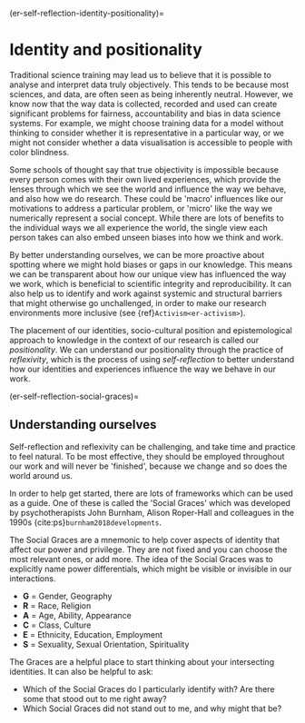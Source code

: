 (er-self-reflection-identity-positionality)= 
# Identity and positionality

Traditional science training may lead us to believe that it is possible to analyse and interpret data truly objectively.
This tends to be because most sciences, and data, are often seen as being inherently neutral. 
However, we know now that the way data is collected, recorded and used can create significant problems for fairness, accountability and bias in data science systems. 
For example, we might choose training data for a model without thinking to consider whether it is representative in a particular way, or we might not consider whether a data visualisation is accessible to people with color blindness. 

Some schools of thought say that true objectivity is impossible because every person comes with their own lived experiences, which provide the lenses through which we see the world and influence the way we behave, and also how we do research. These could be 'macro' influences like our motivations to address a particular problem, or 'micro' like the way we numerically represent a social concept.  While there are lots of benefits to the individual ways we all experience the world, the single view each person takes can also embed unseen biases into how we think and work. 

By better understanding ourselves, we can be more proactive about spotting where we might hold biases or gaps in our knowledge. 
This means we can be transparent about how our unique view has influenced the way we work, which is beneficial to scientific integrity and reproducibility. 
It can also help us to identify and work against systemic and structural barriers that might otherwise go unchallenged, in order to make our research environments more inclusive (see {ref}`Activism<er-activism>`).

The placement of our identities, socio-cultural position and epistemological approach to knowledge in the context of our research is called our *positionality*.
We can understand our positionality through the practice of *reflexivity*, which is the process of using *self-reflection* to better understand how our identities and experiences influence the way we behave in our work. 

(er-self-reflection-social-graces)= 
## Understanding ourselves

Self-reflection and reflexivity can be challenging, and take time and practice to feel natural.
To be most effective, they should be employed throughout our work and will never be 'finished', because we change and so does the world around us.

In order to help get started, there are lots of frameworks which can be used as a guide.
One of these is called the 'Social Graces' which was developed by psychotherapists John Burnham, Alison Roper-Hall and colleagues in the 1990s {cite:ps}`burnham2018developments`.

The Social Graces are a mnemonic to help cover aspects of identity that affect our power and privilege.
They are not fixed and you can choose the most relevant ones, or add more.
The idea of the Social Graces was to explicitly name power differentials, which might be visible or invisible in our interactions. 

- **G** = Gender, Geography
- **R** = Race, Religion
- **A** = Age, Ability, Appearance
- **C** = Class, Culture
- **E** = Ethnicity, Education, Employment
- **S** = Sexuality, Sexual Orientation, Spirituality

The Graces are a helpful place to start thinking about your intersecting identities.
It can also be helpful to ask:
- Which of the Social Graces do I particularly identify with? Are there some that stood out to me right away?
- Which Social Graces did not stand out to me, and why might that be? 
